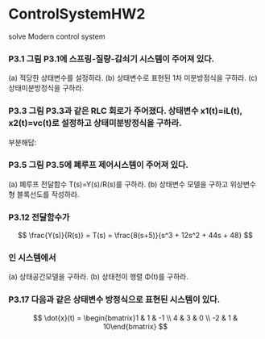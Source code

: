 # ControlSystemHW2
solve Modern control system
### P3.1 그림 P3.1에 스프링-질량-감쇠기 시스템이 주어져 있다. 
(a) 적당한 상태변수를 설정하라. 
(b) 상태변수로 표현된 1차 미분방정식을 구하라. 
(c) 상태미분방정식을 구하라.
### P3.3 그림 P3.3과 같은 RLC 회로가 주어졌다. 상태변수 x1(t)=iL(t), x2(t)=vc(t)로 설정하고 상태미분방정식을 구하라.
부분해답: 
### P3.5 그림 P3.5에 폐루프 제어시스템이 주어져 있다. 
(a) 폐루프 전달함수 T(s)=Y(s)/R(s)를 구하라. 
(b) 상태변수 모델을 구하고 위상변수형 블록선도를 작성하라.
### P3.12 전달함수가 
$$
\frac{Y(s)}{R(s)} = T(s) = \frac{8(s+5)}{s^3 + 12s^2 + 44s + 48}
$$ 
### 인 시스템에서 
(a) 상태공간모델을 구하라. 
(b) 상태천이 행렬 Φ(t)를 구하라.
### P3.17 다음과 같은 상태변수 방정식으로 표현된 시스템이 있다.
$$
\dot{x}(t) = \begin{bmatrix}1 & 1 & -1 \\ 4 & 3 & 0 \\ -2 & 1 & 10\end{bmatrix}
$$
